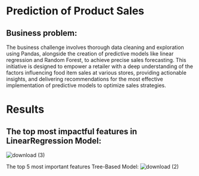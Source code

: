# Prediction of Product Sales
## Business problem:
The business challenge involves thorough data cleaning and exploration using Pandas, alongside the creation of predictive models like linear regression and Random Forest, to achieve precise sales forecasting. This initiative is designed to empower a retailer with a deep understanding of the factors influencing food item sales at various stores, providing actionable insights, and delivering recommendations for the most effective implementation of predictive models to optimize sales strategies.
# Results


## The top most impactful features in LinearRegression Model:
![download (3)](https://github.com/Raninth/Prediction_of_Product_Sales/assets/144536934/8788cd6d-3f87-49d4-9eaa-884e564f734e)

The top 5 most important features Tree-Based Model:
![download (2)](https://github.com/Raninth/Prediction_of_Product_Sales/assets/144536934/2e2486bc-4c9f-4bb1-b104-a8240b5cb203)
